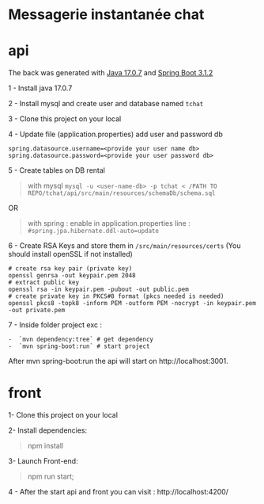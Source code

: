 # Messagerie instantanée chat

# api

The back was generated with [Java 17.0.7](https://www.oracle.com/java/technologies/javase/17-0-7-relnotes.html) and [Spring Boot 3.1.2](https://spring.io/blog/2023/07/20/spring-boot-3-1-2-available-now)

1 - Install java 17.0.7

2 - Install mysql and create user and database named `tchat`

3 - Clone this project on your local

4 - Update file (application.properties) add user and password db
```
spring.datasource.username=<provide your user name db>
spring.datasource.password=<provide your user password db>
```
5 - Create tables on DB rental

> with mysql `mysql -u <user-name-db> -p tchat < /PATH TO REPO/tchat/api/src/main/resources/schemaDb/schema.sql`

OR

> with spring : enable in application.properties line : `#spring.jpa.hibernate.ddl-auto=update`


6 - Create RSA Keys and store them in `/src/main/resources/certs` (You should install openSSL if not installed)
```
# create rsa key pair (private key)
openssl genrsa -out keypair.pem 2048
# extract public key
openssl rsa -in keypair.pem -pubout -out public.pem
# create private key in PKCS#8 format (pkcs needed is needed) 
openssl pkcs8 -topk8 -inform PEM -outform PEM -nocrypt -in keypair.pem -out private.pem

```

7 - Inside folder project exc  :

    -  `mvn dependency:tree` # get dependency 
    -  `mvn spring-boot:run` # start project 


After mvn spring-boot:run the api will start on http://localhost:3001.

# front

1- Clone this project on your local

2- Install dependencies:

> npm install

3- Launch Front-end:

> npm run start;

4 - After the start api and front you can visit : http://localhost:4200/
